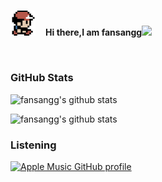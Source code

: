 </br>
<p>
<img src="https://github.com/fansangg/fansangg/blob/master/assets/avatar.png?raw=true" width="8%" height="8%"> 
       &nbsp;&nbsp;&nbsp;<b>Hi there,I am fansangg</b><img src="https://media.giphy.com/media/hvRJCLFzcasrR4ia7z/giphy.gif" width="25px"></a> 
</p> 
</br>

### GitHub Stats

![fansangg's github stats](https://github-readme-stats.vercel.app/api?username=fansangg&count_private=true&show_icons=true&hide=stars&theme=transparent&include_all_commits)


![fansangg's github stats](https://github-readme-stats.vercel.app/api/top-langs/?username=fansangg&layout=compact&theme=transparent&count_private=true)


### Listening

[![Apple Music GitHub profile](https://music-profile.rayriffy.com/theme/light.svg?uid=001394.50cdf4652fec4399b3934de7f7f95bb4.0840)](https://github.com/rayriffy/apple-music-github-profile)

<!--
**fansangg/fansangg** is a ✨ _special_ ✨ repository because its `README.md` (this file) appears on your GitHub profile.

Here are some ideas to get you started:

- 🔭 I’m currently working on ...
- 🌱 I’m currently learning ...
- 👯 I’m looking to collaborate on ...
- 🤔 I’m looking for help with ...
- 💬 Ask me about ...
- 📫 How to reach me: ...
- 😄 Pronouns: ...
- ⚡ Fun fact: ...
-->

